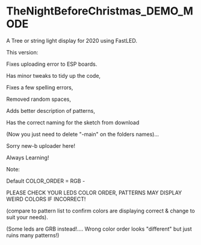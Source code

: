 # TheNightBeforeChristmas_DEMO_MODE

A Tree or string light display for 2020 using FastLED.

This version: 

Fixes uploading error to ESP boards.

Has minor tweaks to tidy up the code,

Fixes a few spelling errors, 

Removed random spaces, 

Adds better description of patterns, 

Has the correct naming for the sketch from download

(Now you just need to delete "-main" on the folders names)... 

Sorry new-b uploader here! 

Always Learning!

Note:

Default COLOR_ORDER = RGB - 

PLEASE CHECK YOUR LEDS COLOR ORDER, 
PATTERNS MAY DISPLAY WEIRD COLORS IF INCORRECT! 

(compare to pattern list to confirm colors are displaying correct & change to suit your needs).

(Some leds are GRB instead!.... Wrong color order looks "different" but just ruins many patterns!)
